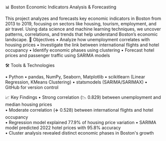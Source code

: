📊 Boston Economic Indicators Analysis & Forecasting

This project analyzes and forecasts key economic indicators in Boston from 2013 to 2019, focusing on sectors like housing, tourism, employment, and air travel. Using data science and machine learning techniques, we uncover patterns, correlations, and trends that help understand Boston’s economic landscape.
📌 Objectives
•	Analyze how unemployment correlates with housing prices
•	 Investigate the link between international flights and hotel occupancy
•	 Identify economic phases using clustering
•	 Forecast hotel prices and passenger traffic using SARIMA models


🛠️ Tools & Technologies

•	Python
•	pandas, NumPy, Seaborn, Matplotlib
•	 scikitlearn (Linear Regression, KMeans Clustering)
•	 statsmodels (SARIMA/SARIMAX)
•	GitHub for version control


📈 Key Findings
•	Strong correlation (📉 0.829) between unemployment and median housing prices  
•	Moderate correlation (✈️ 0.528) between international flights and hotel occupancy  
•	Regression model explained 77.9% of housing price variation 
•	 SARIMA model predicted 2022 hotel prices with 95.8% accuracy  
•	 Cluster analysis revealed distinct economic phases in Boston's growth  

